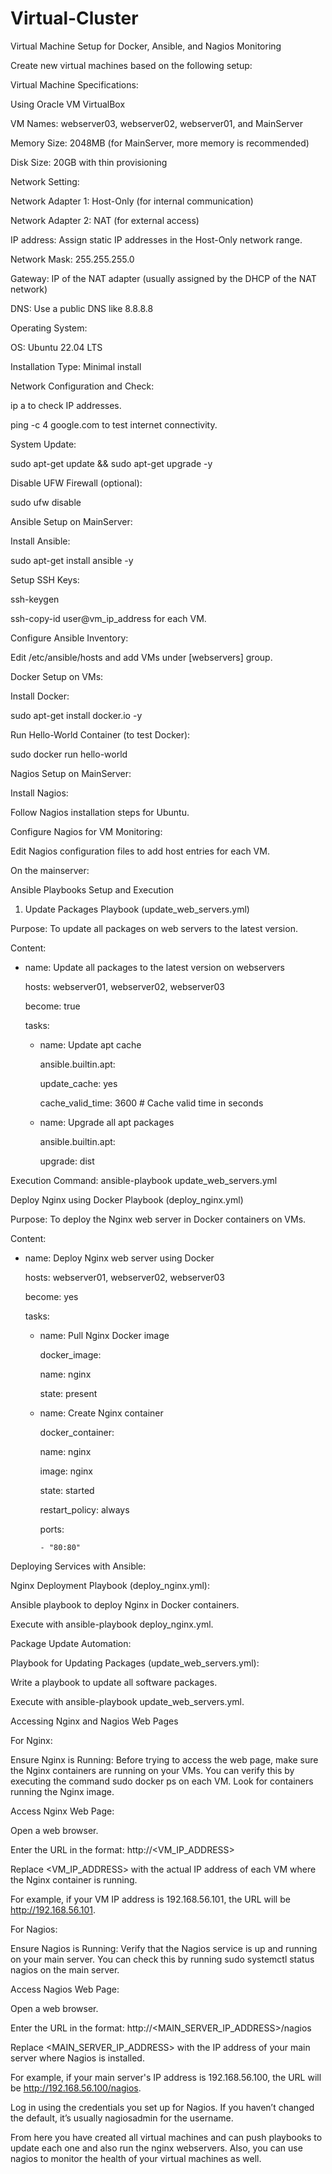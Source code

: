 # Virtual-Cluster
Virtual Machine Setup for Docker, Ansible, and Nagios Monitoring

Create new virtual machines based on the following setup:

 

Virtual Machine Specifications:

Using Oracle VM VirtualBox

VM Names: webserver03, webserver02, webserver01, and MainServer

Memory Size: 2048MB (for MainServer, more memory is recommended)

Disk Size: 20GB with thin provisioning

 

Network Setting:

Network Adapter 1: Host-Only (for internal communication)

Network Adapter 2: NAT (for external access)

IP address: Assign static IP addresses in the Host-Only network range.

Network Mask: 255.255.255.0

Gateway: IP of the NAT adapter (usually assigned by the DHCP of the NAT network)

DNS: Use a public DNS like 8.8.8.8

Operating System:

OS: Ubuntu 22.04 LTS

Installation Type: Minimal install

 

Network Configuration and Check:

ip a to check IP addresses.

ping -c 4 google.com to test internet connectivity.

 

System Update:

sudo apt-get update && sudo apt-get upgrade -y

Disable UFW Firewall (optional):

sudo ufw disable

Ansible Setup on MainServer:

Install Ansible:

sudo apt-get install ansible -y

Setup SSH Keys:

ssh-keygen

ssh-copy-id user@vm_ip_address for each VM.

Configure Ansible Inventory:

Edit /etc/ansible/hosts and add VMs under [webservers] group.

Docker Setup on VMs:

Install Docker:

sudo apt-get install docker.io -y

Run Hello-World Container (to test Docker):

sudo docker run hello-world

Nagios Setup on MainServer:

Install Nagios:

Follow Nagios installation steps for Ubuntu.

Configure Nagios for VM Monitoring:

Edit Nagios configuration files to add host entries for each VM.

On the mainserver:

Ansible Playbooks Setup and Execution

1. Update Packages Playbook (update_web_servers.yml)

Purpose: To update all packages on web servers to the latest version.

Content:

- name: Update all packages to the latest version on webservers

  hosts: webserver01, webserver02, webserver03

  become: true

 

  tasks:

    - name: Update apt cache

      ansible.builtin.apt:

        update_cache: yes

        cache_valid_time: 3600 # Cache valid time in seconds

 

    - name: Upgrade all apt packages

      ansible.builtin.apt:

        upgrade: dist

 

 

Execution Command: ansible-playbook update_web_servers.yml

 

Deploy Nginx using Docker Playbook (deploy_nginx.yml)

Purpose: To deploy the Nginx web server in Docker containers on VMs.

Content:

- name: Deploy Nginx web server using Docker

  hosts: webserver01, webserver02, webserver03

  become: yes

 

  tasks:

    - name: Pull Nginx Docker image

      docker_image:

        name: nginx

        state: present

 

    - name: Create Nginx container

      docker_container:

        name: nginx

        image: nginx

        state: started

        restart_policy: always

        ports:

          - "80:80"

 

 

Deploying Services with Ansible:

Nginx Deployment Playbook (deploy_nginx.yml):

Ansible playbook to deploy Nginx in Docker containers.

Execute with ansible-playbook deploy_nginx.yml.

Package Update Automation:

Playbook for Updating Packages (update_web_servers.yml):

Write a playbook to update all software packages.

Execute with ansible-playbook update_web_servers.yml.

 

Accessing Nginx and Nagios Web Pages

For Nginx:

Ensure Nginx is Running: Before trying to access the web page, make sure the Nginx containers are running on your VMs. You can verify this by executing the command sudo docker ps on each VM. Look for containers running the Nginx image.

 

Access Nginx Web Page:

 

Open a web browser.

Enter the URL in the format: http://<VM_IP_ADDRESS>

Replace <VM_IP_ADDRESS> with the actual IP address of each VM where the Nginx container is running.

For example, if your VM IP address is 192.168.56.101, the URL will be http://192.168.56.101.

For Nagios:

Ensure Nagios is Running: Verify that the Nagios service is up and running on your main server. You can check this by running sudo systemctl status nagios on the main server.

Access Nagios Web Page:

Open a web browser.

Enter the URL in the format: http://<MAIN_SERVER_IP_ADDRESS>/nagios

Replace <MAIN_SERVER_IP_ADDRESS> with the IP address of your main server where Nagios is installed.

For example, if your main server's IP address is 192.168.56.100, the URL will be http://192.168.56.100/nagios.

Log in using the credentials you set up for Nagios. If you haven’t changed the default, it’s usually nagiosadmin for the username.



From here you have created all virtual machines and can push playbooks to update each one and also run the nginx webservers. Also, you can use nagios to monitor the health of your virtual machines as well. 

